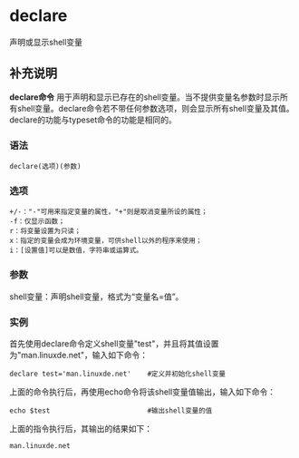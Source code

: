 declare
===

声明或显示shell变量

## 补充说明

**declare命令** 用于声明和显示已存在的shell变量。当不提供变量名参数时显示所有shell变量。declare命令若不带任何参数选项，则会显示所有shell变量及其值。declare的功能与typeset命令的功能是相同的。

### 语法  

```
declare(选项)(参数)
```

### 选项  

```
+/-："-"可用来指定变量的属性，"+"则是取消变量所设的属性；
-f：仅显示函数；
r：将变量设置为只读；
x：指定的变量会成为环境变量，可供shell以外的程序来使用；
i：[设置值]可以是数值，字符串或运算式。
```

### 参数  

shell变量：声明shell变量，格式为“变量名=值”。

### 实例  

首先使用declare命令定义shell变量"test"，并且将其值设置为"man.linuxde.net"，输入如下命令：

```
declare test='man.linuxde.net'    #定义并初始化shell变量
```

上面的命令执行后，再使用echo命令将该shell变量值输出，输入如下命令：

```
echo $test                        #输出shell变量的值
```

上面的指令执行后，其输出的结果如下：

```
man.linuxde.net
```


<!-- Linux命令行搜索引擎：https://jaywcjlove.github.io/linux-command/ -->